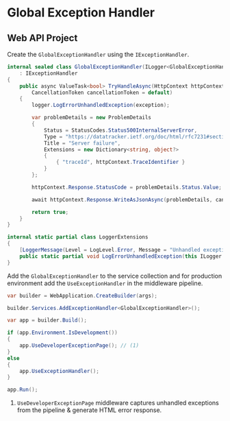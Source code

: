 # Global Exception Handler

## Web API Project

Create the `GlobalExceptionHandler` using the `IExceptionHandler`.

```cs title="GlobalExceptionHandler.cs"
internal sealed class GlobalExceptionHandler(ILogger<GlobalExceptionHandler> logger)
    : IExceptionHandler
{
    public async ValueTask<bool> TryHandleAsync(HttpContext httpContext, Exception exception,
        CancellationToken cancellationToken = default)
    {
        logger.LogErrorUnhandledException(exception);

        var problemDetails = new ProblemDetails
        {
            Status = StatusCodes.Status500InternalServerError,
            Type = "https://datatracker.ietf.org/doc/html/rfc7231#section-6.6.1",
            Title = "Server failure",
            Extensions = new Dictionary<string, object?>
            {
                { "traceId", httpContext.TraceIdentifier }
            }
        };

        httpContext.Response.StatusCode = problemDetails.Status.Value;

        await httpContext.Response.WriteAsJsonAsync(problemDetails, cancellationToken);

        return true;
    }
}

internal static partial class LoggerExtensions
{
    [LoggerMessage(Level = LogLevel.Error, Message = "Unhandled exception occurred")]
    public static partial void LogErrorUnhandledException(this ILogger logger, Exception exception);
}
```

Add the `GlobalExceptionHandler` to the service collection and for production environment add the `UseExceptionHandler` in the middleware pipeline.

```cs title="Program.cs" hl_lines="3 9 13"
var builder = WebApplication.CreateBuilder(args);

builder.Services.AddExceptionHandler<GlobalExceptionHandler>();

var app = builder.Build();

if (app.Environment.IsDevelopment())
{
    app.UseDeveloperExceptionPage(); // (1)
}
else
{
    app.UseExceptionHandler();
}

app.Run();
```

1. `UseDeveloperExceptionPage` middleware captures unhandled exceptions from the pipeline & generate HTML error response.